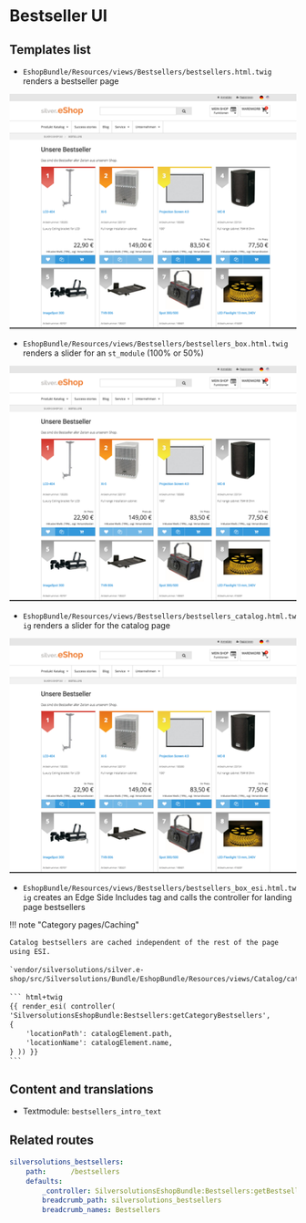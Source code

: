 # Bestseller UI

## Templates list

- `EshopBundle/Resources/views/Bestsellers/bestsellers.html.twig` renders a bestseller page

![](../img/bestseller_5.png)

- `EshopBundle/Resources/views/Bestsellers/bestsellers_box.html.twig` renders a slider for an `st_module` (100% or 50%)

![](../img/bestseller_5.png)

- `EshopBundle/Resources/views/Bestsellers/bestsellers_catalog.html.twig` renders a slider for the catalog page

![](../img/bestseller_5.png)

- `EshopBundle/Resources/views/Bestsellers/bestsellers_box_esi.html.twig` creates an Edge Side Includes tag and calls the controller for landing page bestsellers

!!! note "Category pages/Caching"

    Catalog bestsellers are cached independent of the rest of the page using ESI.

    `vendor/silversolutions/silver.e-shop/src/Silversolutions/Bundle/EshopBundle/Resources/views/Catalog/catalog.html.twig`:

    ``` html+twig
    {{ render_esi( controller( 'SilversolutionsEshopBundle:Bestsellers:getCategoryBestsellers',
    {
        'locationPath': catalogElement.path,
        'locationName': catalogElement.name,
    } )) }}
    ```

## Content and translations

- Textmodule: `bestsellers_intro_text`

## Related routes

``` yaml
silversolutions_bestsellers:
    path:      /bestsellers
    defaults:
        _controller: SilversolutionsEshopBundle:Bestsellers:getBestsellersList
        breadcrumb_path: silversolutions_bestsellers
        breadcrumb_names: Bestsellers
```
